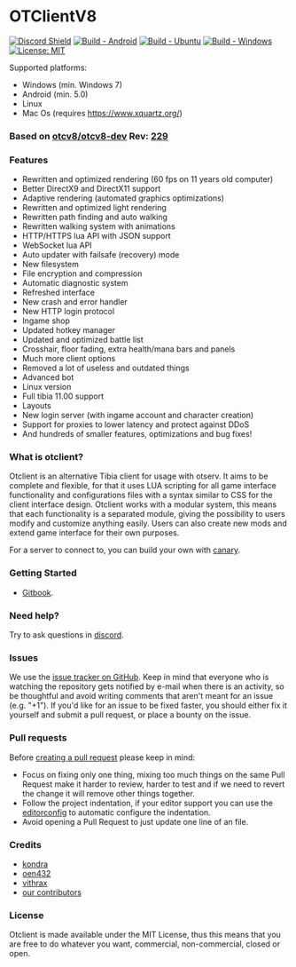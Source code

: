 # OTClientV8
[![Discord Shield](https://discordapp.com/api/guilds/528117503952551936/widget.png?style=shield)](https://discord.gg/gvTj5sh9Mp)
[![Build - Android](https://github.com/opentibiabr/otcv8/actions/workflows/build-android.yml/badge.svg)](https://github.com/opentibiabr/otcv8/actions/workflows/build-android.yml)
[![Build - Ubuntu](https://github.com/opentibiabr/otcv8/actions/workflows/build-ubuntu.yml/badge.svg)](https://github.com/opentibiabr/otcv8/actions/workflows/build-ubuntu.yml)
[![Build - Windows](https://github.com/opentibiabr/otcv8/actions/workflows/build-windows.yml/badge.svg)](https://github.com/opentibiabr/otcv8/actions/workflows/build-windows.yml)
[![License: MIT](https://img.shields.io/badge/License-MIT-yellow.svg)](https://opensource.org/licenses/MIT)

Supported platforms:
- Windows (min. Windows 7)
- Android (min. 5.0)
- Linux
- Mac Os (requires https://www.xquartz.org/)

### Based on [otcv8/otcv8-dev](https://github.com/otcv8/otcv8-dev) Rev: [229](https://github.com/OTCv8/otcv8-dev/commit/3d32139512cc4576b105682c3579f18fe0d534e4)

### Features

- Rewritten and optimized rendering (60 fps on 11 years old computer)
- Better DirectX9 and DirectX11 support
- Adaptive rendering (automated graphics optimizations)
- Rewritten and optimized light rendering
- Rewritten path finding and auto walking
- Rewritten walking system with animations
- HTTP/HTTPS lua API with JSON support
- WebSocket lua API
- Auto updater with failsafe (recovery) mode
- New filesystem
- File encryption and compression
- Automatic diagnostic system
- Refreshed interface
- New crash and error handler
- New HTTP login protocol
- Ingame shop
- Updated hotkey manager
- Updated and optimized battle list
- Crosshair, floor fading, extra health/mana bars and panels
- Much more client options
- Removed a lot of useless and outdated things
- Advanced bot
- Linux version
- Full tibia 11.00 support
- Layouts
- New login server (with ingame account and character creation)
- Support for proxies to lower latency and protect against DDoS
- And hundreds of smaller features, optimizations and bug fixes!

### What is otclient?

Otclient is an alternative Tibia client for usage with otserv. It aims to be complete and flexible,
for that it uses LUA scripting for all game interface functionality and configurations files with a syntax
similar to CSS for the client interface design. Otclient works with a modular system, this means
that each functionality is a separated module, giving the possibility to users modify and customize
anything easily. Users can also create new mods and extend game interface for their own purposes.

For a server to connect to, you can build your own with [canary](https://github.com/opentibiabr/canary).

### Getting **Started**

* [Gitbook](https://docs.opentibiabr.com/opentibiabr/projects/otclientv8).

### Need help?

Try to ask questions in [discord](https://discord.gg/gvTj5sh9Mp).

### Issues

We use the [issue tracker on GitHub](https://github.com/opentibiabr/otcv8/issues). Keep in mind that everyone who is watching the repository gets notified by e-mail when there is an activity, so be thoughtful and avoid writing comments that aren't meant for an issue (e.g. "+1"). If you'd like for an issue to be fixed faster, you should either fix it yourself and submit a pull request, or place a bounty on the issue.

### Pull requests

Before [creating a pull request](https://github.com/opentibiabr/otcv8/pulls) please keep in mind:

  * Focus on fixing only one thing, mixing too much things on the same Pull Request make it harder to review, harder to test and if we need to revert the change it will remove other things together.
  * Follow the project indentation, if your editor support you can use the [editorconfig](https://editorconfig.org/) to automatic configure the indentation.
  * Avoid opening a Pull Request to just update one line of an file.

### Credits

  * [kondra](https://github.com/OTCv8)
  * [oen432](https://github.com/Oen44)
  * [vithrax](https://github.com/Vithrax)
  * [our contributors](https://github.com/opentibiabr/otcv8/graphs/contributors)

### License

Otclient is made available under the MIT License, thus this means that you are free
to do whatever you want, commercial, non-commercial, closed or open.
